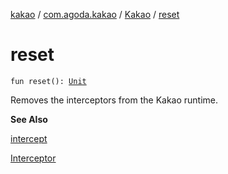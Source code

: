 [kakao](../../index.md) / [com.agoda.kakao](../index.md) / [Kakao](index.md) / [reset](./reset.md)

# reset

`fun reset(): `[`Unit`](https://kotlinlang.org/api/latest/jvm/stdlib/kotlin/-unit/index.html)

Removes the interceptors from the Kakao runtime.

**See Also**

[intercept](intercept.md)

[Interceptor](../../com.agoda.kakao.intercept/-interceptor/index.md)

